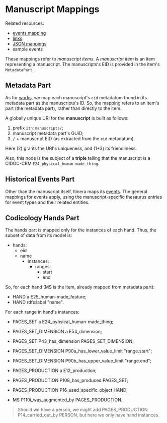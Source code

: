 # Manuscript Mappings

Related resources:

- [events mapping](events.md)
- [links](links.md)
- [JSON mappings](code/manuscript-mappings.json)
- sample events

These mappings refer to _manuscript items_. A _manuscript item_ is an item representing a manuscript. The manuscripts's EID is provided in the item's `MetadataPart`.

## Metadata Part

As for [works](work-mappings.md#metadata-part), we map each manuscript's `eid` metadatum found in its metadata part as the manuscripts's ID. So, the mapping refers to an item's part (the metadata part), rather than directly to the item.

A globally unique URI for the **manuscript** is built as follows:

1. prefix `itn:manuscripts/`;
2. manuscript metadata part's GUID;
3. `/` + manuscript EID (as extracted from the `eid` metadatum).

Here (2) grants the URI's uniqueness, and (1+3) its friendliness.

Also, this node is the subject of a **triple** telling that the manuscript is a CIDOC-CRM `E24_physical_human-made_thing`.

## Historical Events Part

Other than the manuscript itself, Itinera maps its [events](events.md). The general mappings for events apply, using the manuscript-specific thesaurus entries for event types and their related entities.

## Codicology Hands Part

The hands part is mapped only for the instances of each hand. Thus, the subset of data from its model is:

- hands:
  - eid
  - name
    - instances:
      - ranges:
        - start
        - end

So, for each hand (MS is the item, already mapped from metadata part):

- HAND a E25_human-made_feature;
- HAND rdfs:label "name".

For each range in hand's instances:

- PAGES_SET a E24_pyhsical_human-made_thing;
- PAGES_SET_DIMENSION a E54_dimension;
- PAGES_SET P43_has_dimension PAGES_SET_DIMENSION;
- PAGES_SET_DIMENSION P90a_has_lower_value_limit "range.start";
- PAGES_SET_DIMENSION P90b_has_upper_value_limit "range.end";

- PAGES_PRODUCTION a E12_production;
- PAGES_PRODUCTION P108_has_produced PAGES_SET;
- PAGES_PRODUCTION P16_used_specific_object HAND;
- MS P110i_was_augmented_by PAGES_PRODUCTION.

>Should we have a person, we might add PAGES_PRODUCTION P14_carried_out_by PERSON, but here we only have hand instances.
